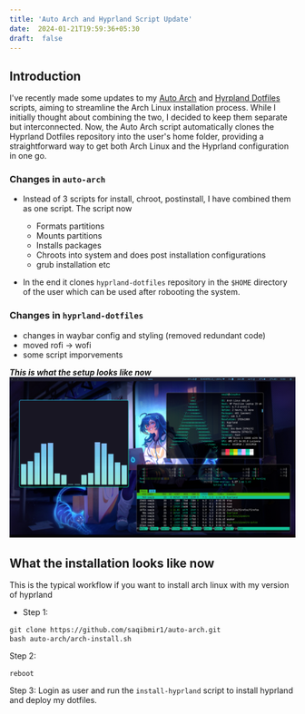 ```yaml
---
title: 'Auto Arch and Hyprland Script Update'
date:  2024-01-21T19:59:36+05:30
draft:  false
---
```

## Introduction

I've recently made some updates to my [Auto Arch]() and [Hyrpland Dotfiles]() scripts, aiming to streamline the Arch Linux installation process. While I initially thought about combining the two, I decided to keep them separate but interconnected. Now, the Auto Arch script automatically clones the Hyprland Dotfiles repository into the user's home folder, providing a straightforward way to get both Arch Linux and the Hyprland configuration in one go.



### Changes in ```auto-arch```
- Instead of 3 scripts for install, chroot, postinstall, I have combined them as one script. The script now
    - Formats partitions
    - Mounts partitions
    - Installs packages
    - Chroots into system and does post installation configurations
    - grub installation etc

- In the end it clones ```hyprland-dotfiles``` repository in the ```$HOME``` directory of the user which can be used after robooting the system.

### Changes in ```hyprland-dotfiles```
- changes in waybar config and styling (removed redundant code)
- moved rofi -> wofi
- some script imporvements

***This is what the setup looks like now***
![sex.png](sex.png "sex?")

## What the installation looks like now
This is the typical workflow if you want to install arch linux with my version of hyprland

- Step 1:
```shell
git clone https://github.com/saqibmir1/auto-arch.git
bash auto-arch/arch-install.sh

```

Step 2:
```shell
reboot
```

Step 3:
Login as user and run the ```install-hyprland``` script to install hyprland and deploy my dotfiles.


